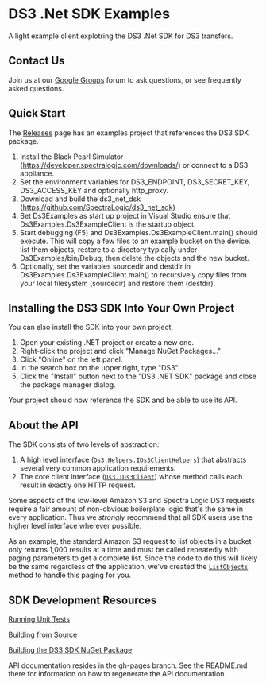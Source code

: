 # DS3 .Net SDK Examples

A light example client explotring the DS3 .Net SDK for DS3 transfers.

## Contact Us

Join us at our [Google Groups](https://groups.google.com/d/forum/spectralogicds3-sdks) forum to ask questions, or see frequently asked questions.

## Quick Start
The [Releases](../../releases) page has an examples project that references the
DS3 SDK package.

1. Install the Black Pearl Simulator (https://developer.spectralogic.com/downloads/) or connect to a DS3 appliance.
2. Set the environment variables for DS3_ENDPOINT, DS3_SECRET_KEY, DS3_ACCESS_KEY and optionally http_proxy.
3. Download and build the ds3_net_dsk (https://github.com/SpectraLogic/ds3_net_sdk)
4. Set Ds3Examples as start up project in Visual Studio ensure that Ds3Examples.Ds3ExampleClient is the startup object.
5. Start debugging (F5) and Ds3Examples.Ds3ExampleClient.main() should execute. This will copy a few files to an example bucket on the device. list them objects, restore to a directory typically under Ds3Examples/bin/Debug, then delete the objects and the new bucket.
6. Optionally, set the variables sourcedir and destdir in Ds3Examples.Ds3ExampleClient.main() to recursively copy files from your local filesystem (sourcedir) and restore them (destdir).

## Installing the DS3 SDK Into Your Own Project

You can also install the SDK into your own project.

1. Open your existing .NET project or create a new one.
2. Right-click the project and click "Manage NuGet Packages..."
3. Click "Online" on the left panel.
4. In the search box on the upper right, type "DS3".
5. Click the "Install" button next to the "DS3 .NET SDK" package and close the
   package manager dialog.

Your project should now reference the SDK and be able to use its API.

## About the API

The SDK consists of two levels of abstraction:

1. A high level interface
   ([`Ds3.Helpers.IDs3ClientHelpers`](http://spectralogic.github.io/ds3_net_sdk/api/interface_ds3_1_1_helpers_1_1_i_ds3_client_helpers.html))
   that abstracts several very common application requirements.
2. The core client interface
   ([`Ds3.IDs3Client`](http://spectralogic.github.io/ds3_net_sdk/api/interface_ds3_1_1_i_ds3_client.html))
   whose method calls each result in exactly one HTTP request.

Some aspects of the low-level Amazon S3 and Spectra Logic DS3 requests require
a fair amount of non-obvious boilerplate logic that's the same in every
application. Thus we _strongly_ recommend that all SDK users use the higher
level interface wherever possible.

As an example, the standard Amazon S3 request to list objects in a bucket only
returns 1,000 results at a time and must be called repeatedly with paging
parameters to get a complete list. Since the code to do this will likely be the
same regardless of the application, we've created the
[`ListObjects`](http://spectralogic.github.io/ds3_net_sdk/api/interface_ds3_1_1_helpers_1_1_i_ds3_client_helpers.html#aa5255c4e1bc7b4fe515dea0e6d519147)
method to handle this paging for you.

## SDK Development Resources

[Running Unit Tests](../../wiki/Running-Unit-Tests)

[Building from Source](../../wiki/Building-from-Source)

[Building the DS3 SDK NuGet Package](../../wiki/Building-the-DS3-SDK-NuGet-package)

API documentation resides in the gh-pages branch. See the README.md there for information on how to regenerate the API documentation.

